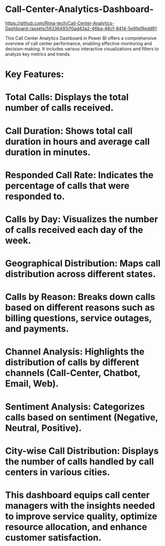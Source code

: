 # Call-Center-Analytics-Dashboard-


https://github.com/Rima-tech/Call-Center-Analytics-Dashboard-/assets/56336493/f0ad43a2-46ba-48cf-8414-5e9fa19edd91


This Call Center Analytics Dashboard in Power BI offers a comprehensive overview of call center performance, enabling effective monitoring and decision-making. It includes various interactive visualizations and filters to analyze key metrics and trends.

# Key Features:

# Total Calls: Displays the total number of calls received.
# Call Duration: Shows total call duration in hours and average call duration in minutes.
# Responded Call Rate: Indicates the percentage of calls that were responded to.
# Calls by Day: Visualizes the number of calls received each day of the week.
# Geographical Distribution: Maps call distribution across different states.
# Calls by Reason: Breaks down calls based on different reasons such as billing questions, service outages, and payments.
# Channel Analysis: Highlights the distribution of calls by different channels (Call-Center, Chatbot, Email, Web).
# Sentiment Analysis: Categorizes calls based on sentiment (Negative, Neutral, Positive).
# City-wise Call Distribution: Displays the number of calls handled by call centers in various cities.
# This dashboard equips call center managers with the insights needed to improve service quality, optimize resource allocation, and enhance customer satisfaction.
